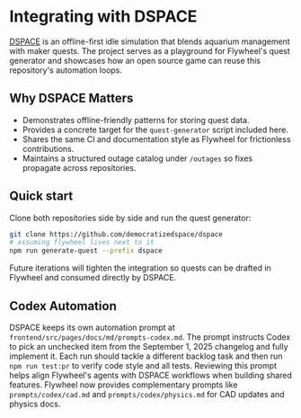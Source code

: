# Integrating with DSPACE

[DSPACE](https://github.com/democratizedspace/dspace) is an offline-first idle simulation that blends aquarium management with maker quests. The project serves as a playground for Flywheel's quest generator and showcases how an open source game can reuse this repository's automation loops.

## Why DSPACE Matters

- Demonstrates offline-friendly patterns for storing quest data.
- Provides a concrete target for the `quest-generator` script included here.
- Shares the same CI and documentation style as Flywheel for frictionless contributions.
- Maintains a structured outage catalog under `/outages` so fixes propagate across repositories.

## Quick start

Clone both repositories side by side and run the quest generator:

```bash
git clone https://github.com/democratizedspace/dspace
# assuming flywheel lives next to it
npm run generate-quest --prefix dspace
```

Future iterations will tighten the integration so quests can be drafted in Flywheel and consumed directly by DSPACE.

## Codex Automation

DSPACE keeps its own automation prompt at
`frontend/src/pages/docs/md/prompts-codex.md`. The prompt instructs Codex to pick
an unchecked item from the September 1, 2025 changelog and fully implement it.
Each run should tackle a different backlog task and then run
`npm run test:pr` to verify code style and all tests. Reviewing this prompt helps
align Flywheel's agents with DSPACE workflows when building shared features.
Flywheel now provides complementary prompts like `prompts/codex/cad.md` and
`prompts/codex/physics.md` for CAD updates and physics docs.
